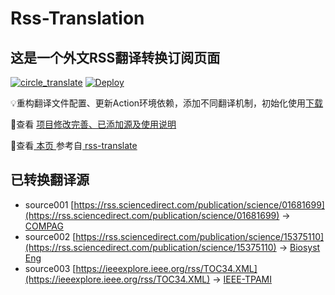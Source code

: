 #  Rss-Translation

## 这是一个外文RSS翻译转换订阅页面 

[![circle_translate](https://github.com/rcy1314/Rss-Translation/actions/workflows/circle_translate.yml/badge.svg)](https://github.com/rcy1314/Rss-Translation/actions/workflows/circle_translate.yml) [![Deploy](https://github.com/rcy1314/Rss-Translation/actions/workflows/jekyll-gh-pages.yml/badge.svg)](https://github.com/rcy1314/Rss-Translation/actions/workflows/jekyll-gh-pages.yml)

 💡重构翻译文件配置、更新Action环境依赖，添加不同翻译机制，初始化使用[下载](https://github.com/rcy1314/Rss-Translation/releases/tag/rss)

 📢查看 [项目修改完善、已添加源及使用说明](https://github.com/rcy1314/Rss-Translation/tree/main/illustrate)

 📢查看[ 本页 ](https://rcy1314.github.io/Rss-Translation) 参考自[ rss-translate ](https://github.com/talengu/rss-translate)

## 已转换翻译源
 - source001 [https://rss.sciencedirect.com/publication/science/01681699](https://rss.sciencedirect.com/publication/science/01681699) -> [COMPAG](rss/COMPAG.xml)
 - source002 [https://rss.sciencedirect.com/publication/science/15375110](https://rss.sciencedirect.com/publication/science/15375110) -> [Biosyst Eng](rss/Biosyst%20Eng.xml)
 - source003 [https://ieeexplore.ieee.org/rss/TOC34.XML](https://ieeexplore.ieee.org/rss/TOC34.XML) -> [IEEE-TPAMI](rss/IEEE-TPAMI.xml)
